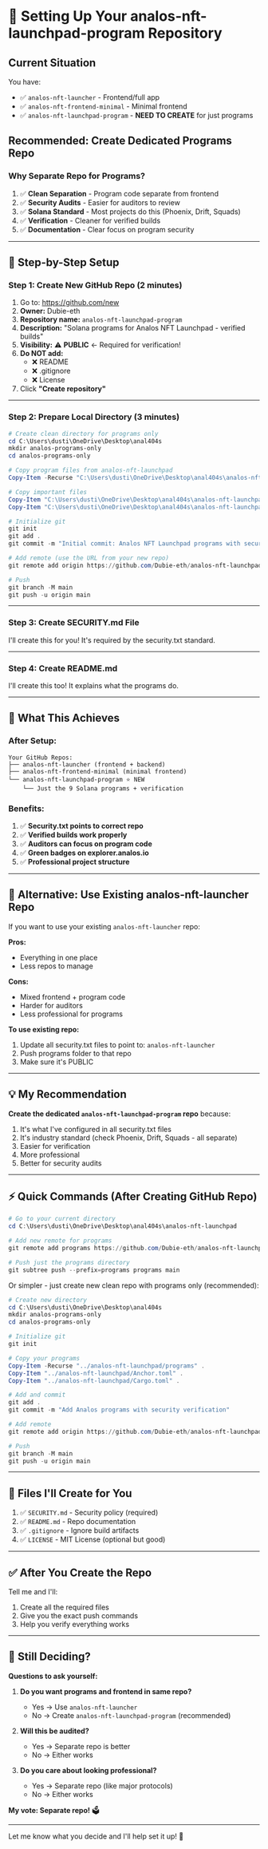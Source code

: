 # 🎯 Setting Up Your analos-nft-launchpad-program Repository

## Current Situation

You have:
- ✅ `analos-nft-launcher` - Frontend/full app
- ✅ `analos-nft-frontend-minimal` - Minimal frontend
- ✅ `analos-nft-launchpad-program` - **NEED TO CREATE** for just programs

## Recommended: Create Dedicated Programs Repo

### Why Separate Repo for Programs?
1. ✅ **Clean Separation** - Program code separate from frontend
2. ✅ **Security Audits** - Easier for auditors to review
3. ✅ **Solana Standard** - Most projects do this (Phoenix, Drift, Squads)
4. ✅ **Verification** - Cleaner for verified builds
5. ✅ **Documentation** - Clear focus on program security

---

## 🚀 Step-by-Step Setup

### Step 1: Create New GitHub Repo (2 minutes)

1. Go to: https://github.com/new
2. **Owner:** Dubie-eth
3. **Repository name:** `analos-nft-launchpad-program`
4. **Description:** "Solana programs for Analos NFT Launchpad - verified builds"
5. **Visibility:** ⚠️ **PUBLIC** ← Required for verification!
6. **Do NOT add:**
   - ❌ README
   - ❌ .gitignore
   - ❌ License
7. Click **"Create repository"**

---

### Step 2: Prepare Local Directory (3 minutes)

```powershell
# Create clean directory for programs only
cd C:\Users\dusti\OneDrive\Desktop\anal404s
mkdir analos-programs-only
cd analos-programs-only

# Copy program files from analos-nft-launchpad
Copy-Item -Recurse "C:\Users\dusti\OneDrive\Desktop\anal404s\analos-nft-launchpad\programs" .

# Copy important files
Copy-Item "C:\Users\dusti\OneDrive\Desktop\anal404s\analos-nft-launchpad\Anchor.toml" .
Copy-Item "C:\Users\dusti\OneDrive\Desktop\anal404s\analos-nft-launchpad\Cargo.toml" .

# Initialize git
git init
git add .
git commit -m "Initial commit: Analos NFT Launchpad programs with security verification"

# Add remote (use the URL from your new repo)
git remote add origin https://github.com/Dubie-eth/analos-nft-launchpad-program.git

# Push
git branch -M main
git push -u origin main
```

---

### Step 3: Create SECURITY.md File

I'll create this for you! It's required by the security.txt standard.

---

### Step 4: Create README.md

I'll create this too! It explains what the programs do.

---

## 🎯 What This Achieves

### After Setup:
```
Your GitHub Repos:
├── analos-nft-launcher (frontend + backend)
├── analos-nft-frontend-minimal (minimal frontend)
└── analos-nft-launchpad-program ⭐ NEW
    └── Just the 9 Solana programs + verification
```

### Benefits:
1. ✅ **Security.txt points to correct repo**
2. ✅ **Verified builds work properly**
3. ✅ **Auditors can focus on program code**
4. ✅ **Green badges on explorer.analos.io**
5. ✅ **Professional project structure**

---

## 🔄 Alternative: Use Existing analos-nft-launcher Repo

If you want to use your existing `analos-nft-launcher` repo:

**Pros:**
- Everything in one place
- Less repos to manage

**Cons:**
- Mixed frontend + program code
- Harder for auditors
- Less professional for programs

**To use existing repo:**
1. Update all security.txt files to point to: `analos-nft-launcher`
2. Push programs folder to that repo
3. Make sure it's PUBLIC

---

## 💡 My Recommendation

**Create the dedicated `analos-nft-launchpad-program` repo** because:

1. It's what I've configured in all security.txt files
2. It's industry standard (check Phoenix, Drift, Squads - all separate)
3. Easier for verification
4. More professional
5. Better for security audits

---

## ⚡ Quick Commands (After Creating GitHub Repo)

```powershell
# Go to your current directory
cd C:\Users\dusti\OneDrive\Desktop\anal404s\analos-nft-launchpad

# Add new remote for programs
git remote add programs https://github.com/Dubie-eth/analos-nft-launchpad-program.git

# Push just the programs directory
git subtree push --prefix=programs programs main
```

Or simpler - just create new clean repo with programs only (recommended):

```powershell
# Create new directory
cd C:\Users\dusti\OneDrive\Desktop\anal404s
mkdir analos-programs-only
cd analos-programs-only

# Initialize git
git init

# Copy your programs
Copy-Item -Recurse "../analos-nft-launchpad/programs" .
Copy-Item "../analos-nft-launchpad/Anchor.toml" .
Copy-Item "../analos-nft-launchpad/Cargo.toml" .

# Add and commit
git add .
git commit -m "Add Analos programs with security verification"

# Add remote
git remote add origin https://github.com/Dubie-eth/analos-nft-launchpad-program.git

# Push
git branch -M main
git push -u origin main
```

---

## 📝 Files I'll Create for You

1. ✅ `SECURITY.md` - Security policy (required)
2. ✅ `README.md` - Repo documentation
3. ✅ `.gitignore` - Ignore build artifacts
4. ✅ `LICENSE` - MIT License (optional but good)

---

## ✅ After You Create the Repo

Tell me and I'll:
1. Create all the required files
2. Give you the exact push commands
3. Help you verify everything works

---

## 🤔 Still Deciding?

**Questions to ask yourself:**

1. **Do you want programs and frontend in same repo?**
   - Yes → Use `analos-nft-launcher`
   - No → Create `analos-nft-launchpad-program` (recommended)

2. **Will this be audited?**
   - Yes → Separate repo is better
   - No → Either works

3. **Do you care about looking professional?**
   - Yes → Separate repo (like major protocols)
   - No → Either works

**My vote: Separate repo!** 🗳️

---

Let me know what you decide and I'll help set it up! 🚀

